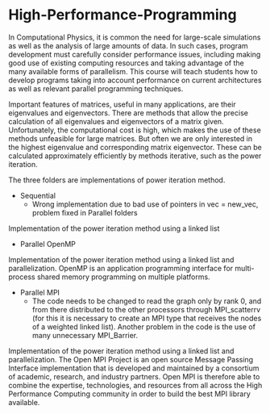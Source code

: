 # High-Performance-Programming
In Computational Physics, it is common the need for large-scale simulations as well as the analysis of large amounts of data. In such cases, program development must carefully consider performance issues, including making good use of existing computing resources and taking advantage of the many available forms of parallelism. This course will teach students how to develop programs taking into account performance on current architectures as well as relevant parallel programming techniques.

Important features of matrices, useful in many applications, are their eigenvalues and eigenvectors. There are methods that allow the precise calculation of all eigenvalues and eigenvectors of a matrix
given. Unfortunately, the computational cost is high, which makes the use of these methods unfeasible for
large matrices. But often we are only interested in the highest eigenvalue and corresponding
matrix eigenvector. These can be calculated approximately efficiently by methods
iterative, such as the power iteration.

The three folders are implementations of power iteration method.

- Sequential  
  - Wrong implementation due to bad use of pointers in vec = new_vec, problem fixed in Parallel folders

Implementation of the power iteration method using a linked list

- Parallel OpenMP

Implementation of the power iteration method using a linked list and parallelization. OpenMP is an application programming interface for multi-process shared memory programming on multiple platforms.

- Parallel MPI
  - The code needs to be changed to read the graph only by rank 0, and from there distributed to the other processors through MPI_scatterrv (for this it is necessary to create an MPI type that receives the nodes of a weighted linked list). Another problem in the code is the use of many unnecessary MPI_Barrier.


Implementation of the power iteration method using a linked list and parallelization. The Open MPI Project is an open source Message Passing Interface implementation that is developed and maintained by a consortium of academic, research, and industry partners. Open MPI is therefore able to combine the expertise, technologies, and resources from all across the High Performance Computing community in order to build the best MPI library available.


